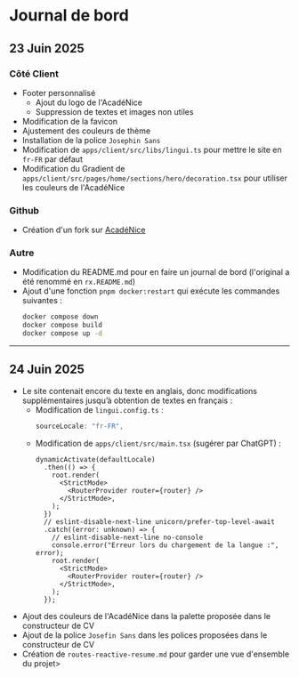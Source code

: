 # Journal de bord

## 23 Juin 2025

### Côté Client

- Footer personnalisé
  - Ajout du logo de l'AcadéNice
  - Suppression de textes et images non utiles
- Modification de la favicon
- Ajustement des couleurs de thème
- Installation de la police `Josephin Sans`
- Modification de `apps/client/src/libs/lingui.ts` pour mettre le site en `fr-FR` par défaut
- Modification du Gradient de `apps/client/src/pages/home/sections/hero/decoration.tsx` pour utiliser les couleurs de l'AcadéNice

### Github

- Création d'un fork sur [AcadéNice](https://github.com/AcadeNice)

### Autre

- Modification du README.md pour en faire un journal de bord (l'original a été renommé en `rx.README.md`)
- Ajout d'une fonction `pnpm docker:restart` qui exécute les commandes suivantes :
  ```bash
  docker compose down
  docker compose build
  docker compose up -d
  ```

---

## 24 Juin 2025

- Le site contenait encore du texte en anglais, donc modifications supplémentaires jusqu’à obtention de textes en français :
  - Modification de `lingui.config.ts` :
    ```ts
    sourceLocale: "fr-FR",
    ```
  - Modification de `apps/client/src/main.tsx` (sugérer par ChatGPT) :
    ```tsx
    dynamicActivate(defaultLocale)
      .then(() => {
        root.render(
          <StrictMode>
            <RouterProvider router={router} />
          </StrictMode>,
        );
      })
      // eslint-disable-next-line unicorn/prefer-top-level-await
      .catch((error: unknown) => {
        // eslint-disable-next-line no-console
        console.error("Erreur lors du chargement de la langue :", error);
        root.render(
          <StrictMode>
            <RouterProvider router={router} />
          </StrictMode>,
        );
      });
    ```
- Ajout des couleurs de l'AcadéNice dans la palette proposée dans le constructeur de CV
- Ajout de la police `Josefin Sans` dans les polices proposées dans le constructeur de CV
- Création de `routes-reactive-resume.md` pour garder une vue d'ensemble du projet>
